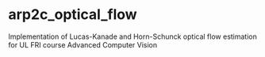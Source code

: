 # arp2c_optical_flow
Implementation of Lucas-Kanade and Horn-Schunck optical flow estimation for UL FRI course Advanced Computer Vision
